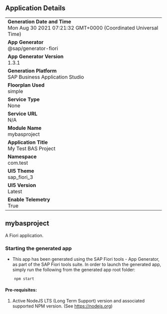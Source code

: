 ## Application Details
|               |
| ------------- |
|**Generation Date and Time**<br>Mon Aug 30 2021 07:21:32 GMT+0000 (Coordinated Universal Time)|
|**App Generator**<br>@sap/generator-fiori|
|**App Generator Version**<br>1.3.1|
|**Generation Platform**<br>SAP Business Application Studio|
|**Floorplan Used**<br>simple|
|**Service Type**<br>None|
|**Service URL**<br>N/A
|**Module Name**<br>mybasproject|
|**Application Title**<br>My Test BAS Project|
|**Namespace**<br>com.test|
|**UI5 Theme**<br>sap_fiori_3|
|**UI5 Version**<br>Latest|
|**Enable Telemetry**<br>True|

## mybasproject

A Fiori application.

### Starting the generated app

-   This app has been generated using the SAP Fiori tools - App Generator, as part of the SAP Fiori tools suite.  In order to launch the generated app, simply run the following from the generated app root folder:

```
    npm start
```

#### Pre-requisites:

1. Active NodeJS LTS (Long Term Support) version and associated supported NPM version.  (See https://nodejs.org)


